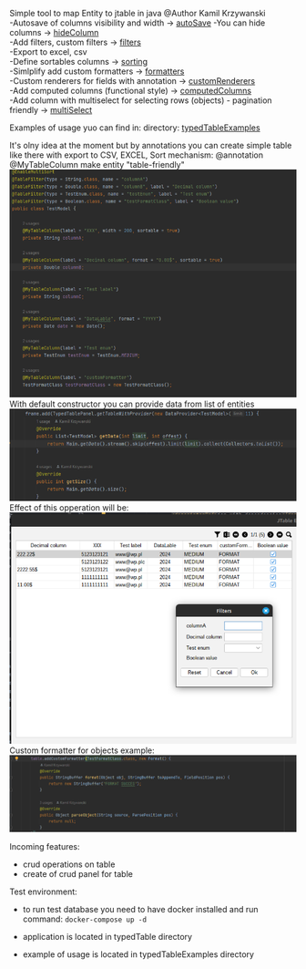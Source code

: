 Simple tool to map Entity to jtable in java 
@Author Kamil Krzywanski <br>
-Autosave of columns visibility and width -> [autoSave](typedTable/features/autosave/autosave.md)
-You can hide columns -> [hideColumn](typedTable/features/hideColumn/hideColumn.md) <br>
-Add filters, custom filters -> [filters](typedTable/features/filters/filters.md) <br>
-Export to excel, csv <br>
-Define sortables columns -> [sorting](typedTable/features/sorting/sorting.md) <br>
-Simlplify add custom formatters -> [formatters](typedTable/features/customFormatters/customFormatters.md) <br>
-Custom renderers for fields with
annotation -> [customRenderers](typedTable/features/customRenderers/customRenderers.md) <br>
-Add computed columns (functional
style) -> [computedColumns](typedTable/features/computedColumns/computedColumns.md) <br>
-Add column with multiselect for selecting rows (objects<T>) - pagination
friendly -> [multiSelect](typedTable/features/multiSelect/multiSelect.md) <br>

Examples of usage yuo can find in:
directory: [typedTableExamples](typedTableExamples)

It's olny idea at the moment but by annotations you can create simple table
like there with export to CSV, EXCEL, Sort mechanism: 
@annotation @MyTableColumn make entity "table-friendly"
![img_3.png](typedTable/images/img_3.png)
With default constructor you can provide data from list of entities
![img.png](typedTable/images/img_6.png)
Effect of this opperation will be: <br>
![img_2.png](typedTable/images/img_2.png)
Custom formatter for objects example:
![img.png](typedTable/images/img.png)

Incoming features:
- crud operations on table
- create of crud panel for table


Test environment:
- to run test database you need to have docker installed and run command:
```docker-compose up -d```

- application is located in typedTable directory
- example of usage is located in typedTableExamples directory

